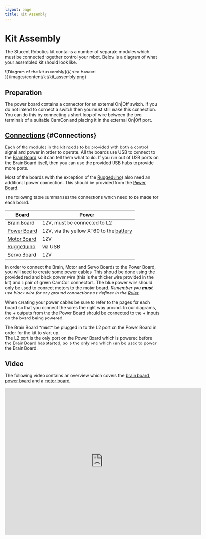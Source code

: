 ```yaml
---
layout: page
title: Kit Assembly
---
```


Kit Assembly
============

The Student Robotics kit contains a number of separate modules which must be connected together control your robot. Below is a diagram of what your assembled kit should look like.

![Diagram of the kit assembly]({{ site.baseurl }}/images/content/kit/kit_assembly.png)


Preparation
-----------

The power board contains a connector for an external On|Off switch.
If you do not intend to connect a switch then you must still make this connection.
You can do this by connecting a short loop of wire between the two terminals of a suitable CamCon and placing it in the external On|Off port.

[Connections](#Connections) {#Connections}
-----------

Each of the modules in the kit needs to be provided with both a control signal and power in order to operate.
All the boards use USB to connect to the [Brain Board](/docs/kit/brain_board) so it can tell them what to do.
If you run out of USB ports on the Brain Board itself, then you can use the provided USB hubs to provide more ports.

Most of the boards (with the exception of the [Ruggeduino](/docs/kit/arduino)) also need an additional power connection.
This should be provided from the [Power Board](/docs/kit/power_board).

The following table summarises the connections which need to be made for each board.

Board                                   | Power
----------------------------------------|------------------------------
[Brain Board](/docs/kit/brain_board)    | 12V, must be connected to L2
[Power Board](/docs/kit/power_board)    | 12V, via the yellow XT60 to the [battery](/docs/kit/batteries)
[Motor Board](/docs/kit/motor_board)    | 12V
[Ruggeduino](/docs/kit/arduino)      | via USB
[Servo Board](/docs/kit/servo_board)    | 12V

In order to connect the Brain, Motor and Servo Boards to the Power Board, you will need to create some power cables.
This should be done using the provided red and black _power wire_ (this is the thicker wire provided in the kit)
 and a pair of green CamCon connectors. The blue power wire should only be used to connect motors to the motor board.
_Remember you **must** use black wire for any ground connections as defined in the [Rules](/docs/rules)._

When creating your power cables be sure to refer to the pages for each board
 so that you connect the wires the right way around.
In our diagrams, the <span class="positive-connector">+</span> outputs from the
 the Power Board should be connected to the <span class="positive-connector">+</span>
 inputs on the board being powered.

<div class="info" markdown="1">
  The Brain Board *must* be plugged in to the L2 port on the Power Board in order for the kit to start up.
  <br>
  The L2 port is the only port on the Power Board which is powered before the Brain Board has started,
  so is the only one which can be used to power the Brain Board.
</div>

Video
-----

The following video contains an overview which covers the [brain board](/docs/kit/brain_board),
[power board](/docs/kit/power_board) and a [motor board](/docs/kit/motor_board).

<div class="centered-content">
  <iframe class="video center"
          height="480"
          width="640"
          src="https://www.youtube-nocookie.com/embed/HQmL_3giLvc?rel=0"
          frameborder="0"
          allowfullscreen>
  </iframe>
</div>

